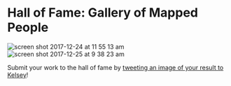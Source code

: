 # Hall of Fame: Gallery of Mapped People

![screen shot 2017-12-24 at 11 55 13 am](https://user-images.githubusercontent.com/454690/34328872-5e9e5012-e8a1-11e7-9ae5-f43ed04f2589.png)
![screen shot 2017-12-25 at 9 38 23 am](https://user-images.githubusercontent.com/454690/34341958-88caaece-e957-11e7-9141-57ac2f52485b.png)

Submit your work to the hall of fame by [tweeting an image of your result to Kelsey](https://twitter.com/ifoundtheme)!
